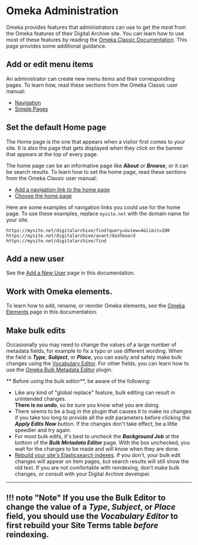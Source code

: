 # Omeka Administration

Omeka provides features that administrators can use to get the most from the Omeka features of
their Digital Archive site. You can learn how to use most of these features by reading the
[Omeka Classic Documentation](https://omeka.org/classic/docs). This page provides
some additional guidance.

## Add or edit menu items

An administrator can create new menu items and their corresponding pages.
To learn how, read these sections from the Omeka Classic user manual:

-   [Navigation](https://omeka.org/classic/docs/Admin/Appearance/Navigation/)
-   [Simple Pages](https://omeka.org/classic/docs/Plugins/SimplePages/)


## Set the default Home page

The Home page is the one that appears when a visitor first comes to your site.
It is also the page that gets displayed when they click on the banner that appears at the top of every page.

The home page can be an informative page like **_About_** or **_Browse_**, or it can be search results.
To learn how to set the home page, read these sections from the Omeka Classic user manual:

-   [Add a navigation link to the home page](https://omeka.org/classic/docs/Admin/Appearance/Navigation/#add-navigation-links)
-   [Choose the home page](https://omeka.org/classic/docs/Admin/Appearance/Navigation/#choose-a-homepage)

Here are some examples of navigation links you could use for the home page. To use these examples, replace `mysite.net` with the domain name for your site.

```
https://mysite.net/digitalarchive/find?query=&view=4&limit=100
https://mysite.net/digitalarchive/avant/dashboard
https://mysite.net/digitalarchive/find
```

## Add a new user

See the [Add a New User](/administrator/add-new-user/) page in this documentation.

## Work with Omeka elements.

To learn how to add, rename, or reorder Omeka elements, see the [Omeka Elements](/administrator/omeka-elements/)
page in this documentation.

## Make bulk edits

Occasionally you may need to change the values of a large number of metadata fields, for example to
fix a typo or use different wording. When the field is **_Type_**, **_Subject_**, or **_Place_**, you can
easily and safely make bulk changes using the [Vocabulary Editor](/archivist/vocabulary-editor/). For other
fields, you can learn how to use the [Omeka Bulk Metadata Editor](https://omeka.org/classic/plugins/BulkMetadataEditor/) plugin.

** Before using the bulk editor**, be aware of the following:

-   Like any kind of "global replace" feature, bulk editing can result in unintended changes.  
    **There is no undo**, so be sure you know what you are doing.
-   There seems to be a bug in the plugin that causes it to make no changes if you take
    too long to provide all the edit parameters before clicking the **_Apply Edits Now_** button.
    If the changes don't take effect, be a little speedier and try again.
-   For most bulk edits, it's best to *uncheck* the **_Background Job_** at the bottom of the
    **_Bulk Metadata Editor_** page. With the box unchecked, you wait for the changes to be made
    and will know when they are done.
-   [Rebuild your site's Elasticsearch indexes](/administrator/reindex/). If you don't, your bulk
    edit changes will appear on item pages, but search results will still show the old text.
    If you are not comfortable with reindexing, don't make bulk changes, or consult with your Digital
    Archive developer.

---

!!! note "Note"
    If you use the Bulk Editor to change the value of a **_Type_**, **_Subject_**, or **_Place_** field,
    you should use the **_Vocabulary Editor_** to first rebuild your Site Terms table *before* reindexing.
---